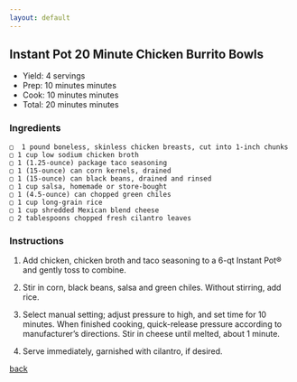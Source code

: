 ```yaml
---
layout: default
---
```


## Instant Pot 20 Minute Chicken Burrito Bowls

- Yield: 4 servings
- Prep: 10 minutes minutes
- Cook: 10 minutes minutes
- Total: 20 minutes minutes

### Ingredients

    ▢  1 pound boneless, skinless chicken breasts, cut into 1-inch chunks
    ▢ 1 cup low sodium chicken broth
    ▢ 1 (1.25-ounce) package taco seasoning
    ▢ 1 (15-ounce) can corn kernels, drained
    ▢ 1 (15-ounce) can black beans, drained and rinsed
    ▢ 1 cup salsa, homemade or store-bought
    ▢ 1 (4.5-ounce) can chopped green chiles
    ▢ 1 cup long-grain rice
    ▢ 1 cup shredded Mexican blend cheese
    ▢ 2 tablespoons chopped fresh cilantro leaves


### Instructions

1. Add chicken, chicken broth and taco seasoning to a 6-qt Instant Pot® and gently toss to combine.

2. Stir in corn, black beans, salsa and green chiles. Without stirring, add rice.

3. Select manual setting; adjust pressure to high, and set time for 10 minutes. When finished cooking, quick-release pressure according to manufacturer’s directions. Stir in cheese until melted, about 1 minute.

4. Serve immediately, garnished with cilantro, if desired.

[back](../recipes.html)


